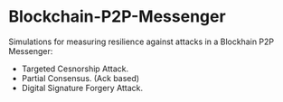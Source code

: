 # Blockchain-P2P-Messenger
Simulations for measuring resilience against attacks in a Blockhain P2P Messenger:
- Targeted Cesnorship Attack.
- Partial Consensus. (Ack based)
- Digital Signature Forgery Attack.
